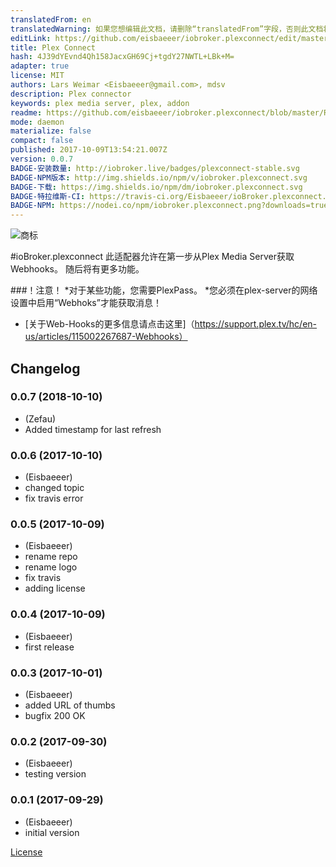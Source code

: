 ```yaml
---
translatedFrom: en
translatedWarning: 如果您想编辑此文档，请删除“translatedFrom”字段，否则此文档将再次自动翻译
editLink: https://github.com/eisbaeeer/iobroker.plexconnect/edit/master//README.md
title: Plex Connect
hash: 4J39dYEvnd4Qh158JacxGH69Cj+tgdY27NWTL+LBk+M=
adapter: true
license: MIT
authors: Lars Weimar <Eisbaeeer@gmail.com>, mdsv
description: Plex connector
keywords: plex media server, plex, addon
readme: https://github.com/eisbaeeer/iobroker.plexconnect/blob/master/README.md
mode: daemon
materialize: false
compact: false
published: 2017-10-09T13:54:21.007Z
version: 0.0.7
BADGE-安装数量: http://iobroker.live/badges/plexconnect-stable.svg
BADGE-NPM版本: http://img.shields.io/npm/v/iobroker.plexconnect.svg
BADGE-下载: https://img.shields.io/npm/dm/iobroker.plexconnect.svg
BADGE-特拉维斯-CI: https://travis-ci.org/Eisbaeeer/ioBroker.plexconnect.svg?branch=master
BADGE-NPM: https://nodei.co/npm/iobroker.plexconnect.png?downloads=true
---
```

![商标](zh-cn/adapterref/iobroker.plexconnect/../../../en/adapterref/iobroker.plexconnect/admin/plexconnect.png)


#ioBroker.plexconnect
此适配器允许在第一步从Plex Media Server获取Webhooks。
随后将有更多功能。

###！注意！
*对于某些功能，您需要PlexPass。
*您必须在plex-server的网络设置中启用“Webhoks”才能获取消息！
* [关于Web-Hooks的更多信息请点击这里]（https://support.plex.tv/hc/en-us/articles/115002267687-Webhooks）

## Changelog

### 0.0.7 (2018-10-10)
* (Zefau)
* Added timestamp for last refresh 

### 0.0.6 (2017-10-10)
* (Eisbaeeer)
* changed topic
* fix travis error

### 0.0.5 (2017-10-09)
* (Eisbaeeer)
* rename repo
* rename logo
* fix travis
* adding license

### 0.0.4 (2017-10-09)
* (Eisbaeeer)
* first release

### 0.0.3 (2017-10-01)
* (Eisbaeeer) 
* added URL of thumbs
* bugfix 200 OK

### 0.0.2 (2017-09-30)
* (Eisbaeeer) 
* testing version

### 0.0.1 (2017-09-29)
* (Eisbaeeer) 
* initial version

[License](https://github.com/Eisbaeeer/ioBroker.plexconnect/blob/master/LICENSE)